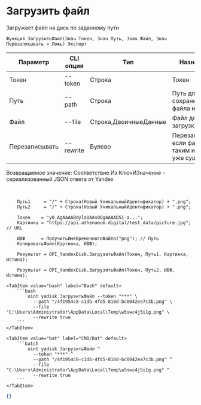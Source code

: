 ﻿---
sidebar_position: 10
---

# Загрузить файл
 Загружает файл на диск по заданному пути



`Функция ЗагрузитьФайл(Знач Токен, Знач Путь, Знач Файл, Знач Перезаписывать = Ложь) Экспорт`

  | Параметр | CLI опция | Тип | Назначение |
  |-|-|-|-|
  | Токен | --token | Строка | Токен |
  | Путь | --path | Строка | Путь для сохранение файла на Диске |
  | Файл | --file | Строка,ДвоичныеДанные | Файл для загрузки |
  | Перезаписывать | --rewrite | Булево | Перезаписывать, если файл с таким именем уже существует |

  
  Возвращаемое значение:   Соответствие Из КлючИЗначение - сериализованный JSON ответа от Yandex

<br/>




```bsl title="Пример кода"
    Путь1     = "/" + Строка(Новый УникальныйИдентификатор) + ".png";
    Путь2     = "/" + Строка(Новый УникальныйИдентификатор) + ".png";

    Токен    = "y0_AgAAAABdylaOAAs0QgAAAAD5i-a...";
    Картинка = "https://api.athenaeum.digital/test_data/picture.jpg"; // URL

    ИВФ      = ПолучитьИмяВременногоФайла("png"); // Путь
    КопироватьФайл(Картинка, ИВФ);

    Результат = OPI_YandexDisk.ЗагрузитьФайл(Токен, Путь1, Картинка, Истина);

    Результат = OPI_YandexDisk.ЗагрузитьФайл(Токен, Путь2, ИВФ, Истина);
```
    

 <Tabs>
  
    <TabItem value="bash" label="Bash" default>
        ```bash
            oint yadisk ЗагрузитьФайл --token "***" \
              --path "/4f1954c8-c1db-4fd5-810d-bc0042ea7c3b.png" \
              --file "C:\Users\Administrator\AppData\Local\Temp\w5swc4j5i1g.png" \
              --rewrite true
        ```
    </TabItem>
  
    <TabItem value="bat" label="CMD/Bat" default>
        ```batch
            oint yadisk ЗагрузитьФайл ^
              --token "***" ^
              --path "/4f1954c8-c1db-4fd5-810d-bc0042ea7c3b.png" ^
              --file "C:\Users\Administrator\AppData\Local\Temp\w5swc4j5i1g.png" ^
              --rewrite true
        ```
    </TabItem>
</Tabs>


```json title="Результат"
{}
```
